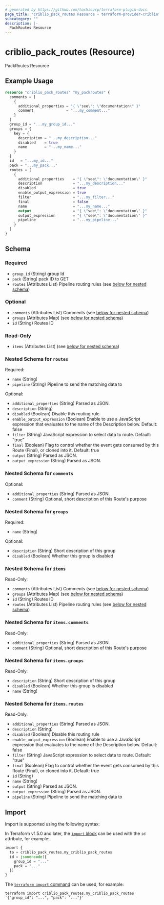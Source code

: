 ```yaml
---
# generated by https://github.com/hashicorp/terraform-plugin-docs
page_title: "criblio_pack_routes Resource - terraform-provider-criblio"
subcategory: ""
description: |-
  PackRoutes Resource
---
```


# criblio_pack_routes (Resource)

PackRoutes Resource

## Example Usage

```terraform
resource "criblio_pack_routes" "my_packroutes" {
  comments = [
    {
      additional_properties = "{ \"see\": \"documentation\" }"
      comment               = "...my_comment..."
    }
  ]
  group_id = "...my_group_id..."
  groups = {
    key = {
      description = "...my_description..."
      disabled    = true
      name        = "...my_name..."
    }
  }
  id   = "...my_id..."
  pack = "...my_pack..."
  routes = [
    {
      additional_properties    = "{ \"see\": \"documentation\" }"
      description              = "...my_description..."
      disabled                 = true
      enable_output_expression = true
      filter                   = "...my_filter..."
      final                    = false
      name                     = "...my_name..."
      output                   = "{ \"see\": \"documentation\" }"
      output_expression        = "{ \"see\": \"documentation\" }"
      pipeline                 = "...my_pipeline..."
    }
  ]
}
```

<!-- schema generated by tfplugindocs -->
## Schema

### Required

- `group_id` (String) group Id
- `pack` (String) pack ID to GET
- `routes` (Attributes List) Pipeline routing rules (see [below for nested schema](#nestedatt--routes))

### Optional

- `comments` (Attributes List) Comments (see [below for nested schema](#nestedatt--comments))
- `groups` (Attributes Map) (see [below for nested schema](#nestedatt--groups))
- `id` (String) Routes ID

### Read-Only

- `items` (Attributes List) (see [below for nested schema](#nestedatt--items))

<a id="nestedatt--routes"></a>
### Nested Schema for `routes`

Required:

- `name` (String)
- `pipeline` (String) Pipeline to send the matching data to

Optional:

- `additional_properties` (String) Parsed as JSON.
- `description` (String)
- `disabled` (Boolean) Disable this routing rule
- `enable_output_expression` (Boolean) Enable to use a JavaScript expression that evaluates to the name of the Description below. Default: false
- `filter` (String) JavaScript expression to select data to route. Default: "true"
- `final` (Boolean) Flag to control whether the event gets consumed by this Route (Final), or cloned into it. Default: true
- `output` (String) Parsed as JSON.
- `output_expression` (String) Parsed as JSON.


<a id="nestedatt--comments"></a>
### Nested Schema for `comments`

Optional:

- `additional_properties` (String) Parsed as JSON.
- `comment` (String) Optional, short description of this Route's purpose


<a id="nestedatt--groups"></a>
### Nested Schema for `groups`

Required:

- `name` (String)

Optional:

- `description` (String) Short description of this group
- `disabled` (Boolean) Whether this group is disabled


<a id="nestedatt--items"></a>
### Nested Schema for `items`

Read-Only:

- `comments` (Attributes List) Comments (see [below for nested schema](#nestedatt--items--comments))
- `groups` (Attributes Map) (see [below for nested schema](#nestedatt--items--groups))
- `id` (String) Routes ID
- `routes` (Attributes List) Pipeline routing rules (see [below for nested schema](#nestedatt--items--routes))

<a id="nestedatt--items--comments"></a>
### Nested Schema for `items.comments`

Read-Only:

- `additional_properties` (String) Parsed as JSON.
- `comment` (String) Optional, short description of this Route's purpose


<a id="nestedatt--items--groups"></a>
### Nested Schema for `items.groups`

Read-Only:

- `description` (String) Short description of this group
- `disabled` (Boolean) Whether this group is disabled
- `name` (String)


<a id="nestedatt--items--routes"></a>
### Nested Schema for `items.routes`

Read-Only:

- `additional_properties` (String) Parsed as JSON.
- `description` (String)
- `disabled` (Boolean) Disable this routing rule
- `enable_output_expression` (Boolean) Enable to use a JavaScript expression that evaluates to the name of the Description below. Default: false
- `filter` (String) JavaScript expression to select data to route. Default: "true"
- `final` (Boolean) Flag to control whether the event gets consumed by this Route (Final), or cloned into it. Default: true
- `id` (String)
- `name` (String)
- `output` (String) Parsed as JSON.
- `output_expression` (String) Parsed as JSON.
- `pipeline` (String) Pipeline to send the matching data to

## Import

Import is supported using the following syntax:

In Terraform v1.5.0 and later, the [`import` block](https://developer.hashicorp.com/terraform/language/import) can be used with the `id` attribute, for example:

```terraform
import {
  to = criblio_pack_routes.my_criblio_pack_routes
  id = jsonencode({
    group_id = "..."
    pack = "..."
  })
}
```

The [`terraform import` command](https://developer.hashicorp.com/terraform/cli/commands/import) can be used, for example:

```shell
terraform import criblio_pack_routes.my_criblio_pack_routes '{"group_id": "...", "pack": "..."}'
```
